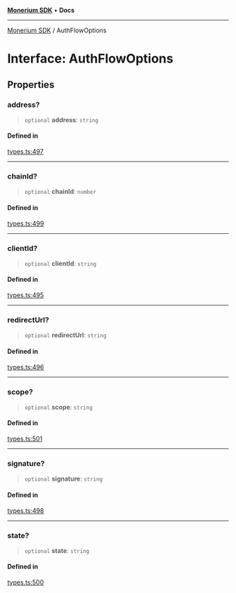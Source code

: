 [**Monerium SDK**](../README.md) • **Docs**

---

[Monerium SDK](../README.md) / AuthFlowOptions

# Interface: AuthFlowOptions

## Properties

### address?

> `optional` **address**: `string`

#### Defined in

[types.ts:497](https://github.com/monerium/js-monorepo/blob/132ae6f6b7d189aad355aa9ba25793222c11aea9/packages/sdk/src/types.ts#L497)

---

### chainId?

> `optional` **chainId**: `number`

#### Defined in

[types.ts:499](https://github.com/monerium/js-monorepo/blob/132ae6f6b7d189aad355aa9ba25793222c11aea9/packages/sdk/src/types.ts#L499)

---

### clientId?

> `optional` **clientId**: `string`

#### Defined in

[types.ts:495](https://github.com/monerium/js-monorepo/blob/132ae6f6b7d189aad355aa9ba25793222c11aea9/packages/sdk/src/types.ts#L495)

---

### redirectUrl?

> `optional` **redirectUrl**: `string`

#### Defined in

[types.ts:496](https://github.com/monerium/js-monorepo/blob/132ae6f6b7d189aad355aa9ba25793222c11aea9/packages/sdk/src/types.ts#L496)

---

### scope?

> `optional` **scope**: `string`

#### Defined in

[types.ts:501](https://github.com/monerium/js-monorepo/blob/132ae6f6b7d189aad355aa9ba25793222c11aea9/packages/sdk/src/types.ts#L501)

---

### signature?

> `optional` **signature**: `string`

#### Defined in

[types.ts:498](https://github.com/monerium/js-monorepo/blob/132ae6f6b7d189aad355aa9ba25793222c11aea9/packages/sdk/src/types.ts#L498)

---

### state?

> `optional` **state**: `string`

#### Defined in

[types.ts:500](https://github.com/monerium/js-monorepo/blob/132ae6f6b7d189aad355aa9ba25793222c11aea9/packages/sdk/src/types.ts#L500)
